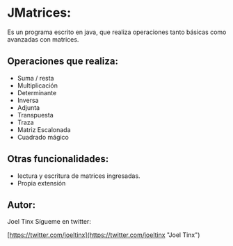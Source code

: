 # JMatrices: #
Es un programa escrito en java, que realiza operaciones tanto básicas como avanzadas con matrices.

## Operaciones que realiza: ##
- Suma / resta
- Multiplicación
- Determinante
- Inversa
- Adjunta
- Transpuesta
- Traza
- Matriz Escalonada
- Cuadrado mágico

## Otras funcionalidades: ##
- lectura y escritura de matrices ingresadas.
- Propia extensión

## Autor: ##
Joel Tinx
Sígueme en twitter:

[https://twitter.com/joeltinx](https://twitter.com/joeltinx "Joel Tinx")
